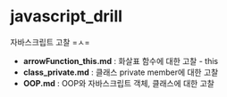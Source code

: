 # javascript_drill
자바스크립트 고찰 =ㅅ=

- **arrowFunction_this.md** : 화살표 함수에 대한 고찰 - this
- **class_private.md** : 클래스 private member에 대한 고찰
- **OOP.md** : OOP와 자바스크립트 객체, 클래스에 대한 고찰
